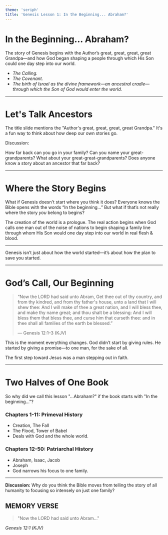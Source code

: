 ```yaml
---
theme: 'seriph'
title: 'Genesis Lesson 1: In the Beginning... Abraham?'
---
```


# In the Beginning… Abraham?

<div v-click="1" class="w-2/3 mx-auto mt-12 text-lg">
  The story of Genesis begins with the Author’s great, great, great, great Grandpa—and how God began shaping a people through which His Son could one day step into our world.
</div>

<ul class="w-2/3 mx-auto mt-8 text-lg text-left">
  <li v-click="2"><em>The Calling.</em></li>
  <li v-click="3"><em>The Covenant.</em></li>
  <li v-click="4"><em>The birth of Israel as the divine framework—an ancestral cradle—through which the Son of God would enter the world.</em></li>
</ul>

---

# Let's Talk Ancestors

<div class="w-2/3 mx-auto">
  <p class="text-lg">
    The title slide mentions the "Author's great, great, great, great Grandpa." It's a fun way to think about how deep our own stories go.
  </p>

  <div class="mt-10 p-6 bg-gray-500/10 rounded-xl text-lg">
    <p class="font-bold leading-tight">Discussion:</p>
    <p class="mt-2">
      How far back can you go in your family? Can you name your great-grandparents? What about your great-great-grandparents? Does anyone know a story about an ancestor that far back?
    </p>
  </div>

</div>

---

# Where the Story Begins

What if Genesis doesn't start where you think it does? Everyone knows the Bible opens with the words “In the beginning…” But what if that’s not really where the story *you* belong to begins?

<div v-click>
The creation of the world is a prologue. The real action begins when God calls one man out of the noise of nations to begin shaping a family line through whom His Son would one day step into our world in real flesh & blood.
</div>

<div v-click class="mt-12">
  <hr />
  <p class="text-2xl text-center text-blue-400 mt-4">
    Genesis isn’t just about how the world started—it’s about how the plan to save you started.
  </p>
</div>

---

# God’s Call, Our Beginning

> “Now the LORD had said unto Abram, Get thee out of thy country, and from thy kindred, and from thy father's house, unto a land that I will shew thee: And I will make of thee a great nation, and I will bless thee, and make thy name great; and thou shalt be a blessing: And I will bless them that bless thee, and curse him that curseth thee: and in thee shall all families of the earth be blessed.”
>
> <footer>— Genesis 12:1–3 (KJV)</footer>

This is the moment everything changes. God didn’t start by giving rules. He started by giving a promise—to one man, for the sake of all.

<div class="mt-8 font-bold text-2xl text-sky-300">
The first step toward Jesus was a man stepping out in faith.
</div>

---

# Two Halves of One Book

So why did we call this lesson "…Abraham?" if the book starts with "In the beginning…"?

<div class="grid grid-cols-2 gap-8 mt-4">

  <div v-click class="p-6 rounded-lg bg-gray-500/20">
    <h3 class="text-xl font-bold">Chapters 1-11: Primeval History</h3>
    <ul class="list-disc list-inside mt-2">
      <li>Creation, The Fall</li>
      <li>The Flood, Tower of Babel</li>
      <li class="text-blue-400">Deals with God and the whole world.</li>
    </ul>
  </div>

  <div v-click class="p-6 rounded-lg bg-gray-500/20">
    <h3 class="text-xl font-bold">Chapters 12-50: Patriarchal History</h3>
    <ul class="list-disc list-inside mt-2">
      <li>Abraham, Isaac, Jacob</li>
      <li>Joseph</li>
      <li class="text-blue-400">God narrows his focus to one family.</li>
    </ul>
  </div>

</div>

---

<div v-click class="mt-8">
  <p><strong>Discussion:</strong> Why do you think the Bible moves from telling the story of all humanity to focusing so intensely on just one family?</p>
</div>

<div class="w-3/4 mx-auto my-auto text-left">
  <h2 class="text-xl tracking-widest opacity-60 mb-4">
    MEMORY VERSE
  </h2>
  
  <blockquote class="text-5xl font-sans leading-tight pl-8 border-l-4 border-blue-400">
    "Now the LORD had said unto Abram..."
  </blockquote>

  <cite class="mt-6 block text-right text-xl opacity-70">
    Genesis 12:1 (KJV)
  </cite>
</div>

